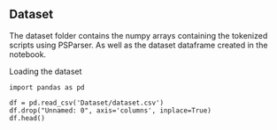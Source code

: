 ## Dataset

The dataset folder contains the numpy arrays containing the tokenized scripts using PSParser. 
As well as the dataset dataframe created in the notebook. 


Loading the dataset 
```
import pandas as pd

df = pd.read_csv('Dataset/dataset.csv')
df.drop("Unnamed: 0", axis='columns', inplace=True)
df.head()
     
```




